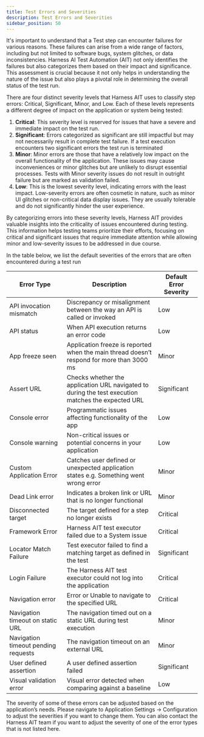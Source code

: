 ```yaml
---
title: Test Errors and Severities
description: Test Errors and Severities
sidebar_position: 50
---
```

It's important to understand that a Test step can encounter failures for various reasons. These failures can arise from a wide range of factors, including but not limited to software bugs, system glitches, or data inconsistencies. Harness AI Test Automation (AIT) not only identifies the failures but also categorizes them based on their impact and significance. This assessment is crucial because it not only helps in understanding the nature of the issue but also plays a pivotal role in determining the overall status of the test run.

There are four distinct severity levels that Harness AIT uses to classify step errors: Critical, Significant, Minor, and Low. Each of these levels represents a different degree of impact on the application or system being tested:

1. **Critical**: This severity level is reserved for issues that have a severe and immediate impact on the test run. 
2. **Significant**: Errors categorized as significant are still impactful but may not necessarily result in complete test failure. If a test execution encounters two significant errors the test run is terminated 
3. **Minor**: Minor errors are those that have a relatively low impact on the overall functionality of the application. These issues may cause inconveniences or minor glitches but are unlikely to disrupt essential processes. Tests with Minor severity issues do not result in outright failure but are marked as validation failed. 
4. **Low**: This is the lowest severity level, indicating errors with the least impact. Low-severity errors are often cosmetic in nature, such as minor UI glitches or non-critical data display issues. They are usually tolerable and do not significantly hinder the user experience.

By categorizing errors into these severity levels, Harness AIT provides valuable insights into the criticality of issues encountered during testing. This information helps testing teams prioritize their efforts, focusing on critical and significant issues that require immediate attention while allowing minor and low-severity issues to be addressed in due course.

In the table below, we list the default severities of the errors that are often encountered during a test run 

| **Error Type**                      | **Description**                                                                                    | **Default Error Severity** |
| ----------------------------------- | -------------------------------------------------------------------------------------------------- | -------------------------- |
| API invocation mismatch             | Discrepancy or misalignment between the way an API is called or invoked                            | Low                        |
| API status                          | When API execution returns an error code                                                           | Low                        |
| App freeze seen                     | Application freeze is reported when the main thread doesn’t respond for more than 3000 ms          | Minor                      |
| Assert URL                          | Checks whether the application URL navigated to during the test execution matches the expected URL | Significant                |
| Console error                       | Programmatic issues affecting functionality of the app                                             | Low                        |
| Console warning                     | Non-critical issues or potential concerns in your application                                      | Low                        |
| Custom Application Error            | Catches user defined or unexpected application states e.g. Something went wrong error              | Minor                      |
| Dead Link error                     | Indicates a broken link or URL that is no longer functional                                        | Minor                      |
| Disconnected target                 | The target defined for a step no longer exists                                                     | Critical                   |
| Framework Error                     | Harness AIT test executor failed due to a System issue                                                  | Critical                   |
| Locator Match Failure               | Test executor failed to find a matching target as defined in the test                              | Significant                |
| Login Failure                       | The Harness AIT test executor could not log into the application                                        | Critical                   |
| Navigation error                    | Error or Unable to navigate to the specified URL                                                   | Critical                   |
| Navigation timeout on static URL    | The navigation timed out on a static URL during test execution                                     | Minor                      |
| Navigation timeout pending requests | The navigation timeout on an external URL                                                          | Minor                      |
| User defined assertion              | A user defined assertion failed                                                                    | Significant                |
| Visual validation error             | Visual error detected when comparing against a baseline                                            | Low                        |

The severity of some of these errors can be adjusted based on the application’s needs. Please navigate to Application Settings → Configuration to adjust the severities if you want to change them. You can also contact the Harness AIT team if you want to adjust the severity of one of the error types that is not listed here. 
